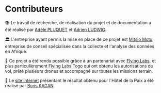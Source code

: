 # Contributeurs

📚 Le travail de recherche, de réalisation du projet et de documentation a été réalisé par [Adèle PLUQUET](https://github.com/apluquet) et [Adrien LUDWIG](https://linktr.ee/adrien.ludwig).

🏛️ L'entreprise ayant permis la mise en place de ce projet est [Mitsio Motu](https://www.mitsiomotu.com/), entreprise de conseil spécialisée dans la collecte et l'analyse des données en Afrique.

🤝 Ce projet a été rendu possible grâce à un partenariat avec [Flying Labs](https://flyinglabs.org/), et plus particulièrement [Flying Labs Togo](https://flyinglabs.org/togo/) qui ont obtenu les autorisations de vol, prêté plusieurs drones et accompagné sur toutes les missions terrain.

🔗 Le [site internet](https://mitsio-motu-data.github.io/fipa/) présentant le résultat obtenu pour l'Hôtel de la Paix a été réalisé par [Boris KAGAN](https://github.com/bkgn).

